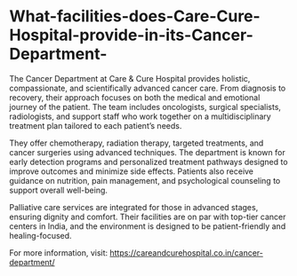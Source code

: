 # What-facilities-does-Care-Cure-Hospital-provide-in-its-Cancer-Department-

The Cancer Department at Care & Cure Hospital provides holistic, compassionate, and scientifically advanced cancer care. From diagnosis to recovery, their approach focuses on both the medical and emotional journey of the patient. The team includes oncologists, surgical specialists, radiologists, and support staff who work together on a multidisciplinary treatment plan tailored to each patient’s needs.

They offer chemotherapy, radiation therapy, targeted treatments, and cancer surgeries using advanced techniques. The department is known for early detection programs and personalized treatment pathways designed to improve outcomes and minimize side effects. Patients also receive guidance on nutrition, pain management, and psychological counseling to support overall well-being.

Palliative care services are integrated for those in advanced stages, ensuring dignity and comfort. Their facilities are on par with top-tier cancer centers in India, and the environment is designed to be patient-friendly and healing-focused.

For more information, visit:
https://careandcurehospital.co.in/cancer-department/
